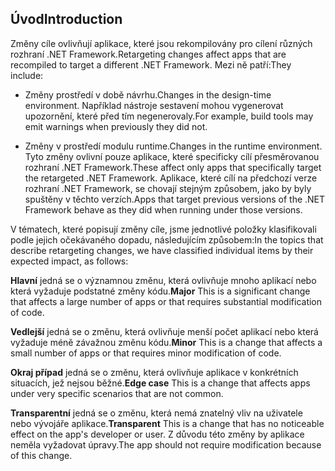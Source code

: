 ## <a name="introduction"></a><span data-ttu-id="2038e-101">Úvod</span><span class="sxs-lookup"><span data-stu-id="2038e-101">Introduction</span></span>
<span data-ttu-id="2038e-102">Změny cíle ovlivňují aplikace, které jsou rekompilovány pro cílení různých rozhraní .NET Framework.</span><span class="sxs-lookup"><span data-stu-id="2038e-102">Retargeting changes affect apps that are recompiled to target a different .NET Framework.</span></span> <span data-ttu-id="2038e-103">Mezi ně patří:</span><span class="sxs-lookup"><span data-stu-id="2038e-103">They include:</span></span>

* <span data-ttu-id="2038e-104">Změny prostředí v době návrhu.</span><span class="sxs-lookup"><span data-stu-id="2038e-104">Changes in the design-time environment.</span></span> <span data-ttu-id="2038e-105">Například nástroje sestavení mohou vygenerovat upozornění, které před tím negenerovaly.</span><span class="sxs-lookup"><span data-stu-id="2038e-105">For example, build tools may emit warnings when previously they did not.</span></span>

* <span data-ttu-id="2038e-106">Změny v prostředí modulu runtime.</span><span class="sxs-lookup"><span data-stu-id="2038e-106">Changes in the runtime environment.</span></span> <span data-ttu-id="2038e-107">Tyto změny ovlivní pouze aplikace, které specificky cílí přesměrovanou rozhraní .NET Framework.</span><span class="sxs-lookup"><span data-stu-id="2038e-107">These affect only apps that specifically target the retargeted .NET Framework.</span></span> <span data-ttu-id="2038e-108">Aplikace, které cílí na předchozí verze rozhraní .NET Framework, se chovají stejným způsobem, jako by byly spuštěny v těchto verzích.</span><span class="sxs-lookup"><span data-stu-id="2038e-108">Apps that target previous versions of the .NET Framework behave as they did when running under those versions.</span></span>

<span data-ttu-id="2038e-109">V tématech, které popisují změny cíle, jsme jednotlivé položky klasifikovali podle jejich očekávaného dopadu, následujícím způsobem:</span><span class="sxs-lookup"><span data-stu-id="2038e-109">In the topics that describe retargeting changes, we have classified individual items by their expected impact, as follows:</span></span>

<span data-ttu-id="2038e-110">**Hlavní** jedná se o významnou změnu, která ovlivňuje mnoho aplikací nebo která vyžaduje podstatné změny kódu.</span><span class="sxs-lookup"><span data-stu-id="2038e-110">**Major** This is a significant change that affects a large number of apps or that requires substantial modification of code.</span></span>

<span data-ttu-id="2038e-111">**Vedlejší** jedná se o změnu, která ovlivňuje menší počet aplikací nebo která vyžaduje méně závažnou změnu kódu.</span><span class="sxs-lookup"><span data-stu-id="2038e-111">**Minor** This is a change that affects a small number of apps or that requires minor modification of code.</span></span>

<span data-ttu-id="2038e-112">**Okraj případ** jedná se o změnu, která ovlivňuje aplikace v konkrétních situacích, jež nejsou běžné.</span><span class="sxs-lookup"><span data-stu-id="2038e-112">**Edge case** This is a change that affects apps under very specific scenarios that are not common.</span></span>

<span data-ttu-id="2038e-113">**Transparentní** jedná se o změnu, která nemá znatelný vliv na uživatele nebo vývojáře aplikace.</span><span class="sxs-lookup"><span data-stu-id="2038e-113">**Transparent** This is a change that has no noticeable effect on the app's developer or user.</span></span> <span data-ttu-id="2038e-114">Z důvodu této změny by aplikace neměla vyžadovat úpravy.</span><span class="sxs-lookup"><span data-stu-id="2038e-114">The app should not require modification because of this change.</span></span>
